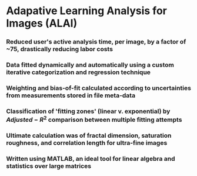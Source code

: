 # Adapative Learning Analysis for Images (ALAI)

### Reduced user's active analysis time, per image, by a factor of ~75, drastically reducing labor costs

### Data fitted dynamically and automatically using a custom iterative categorization and regression technique

### Weighting and bias-of-fit calculated according to uncertainties from measurements stored in file meta-data

### Classification of 'fitting zones' (linear v. exponential) by $Adjusted-R^2$ comparison between multiple fitting attempts

### Ultimate calculation was of fractal dimension, saturation roughness, and correlation length for ultra-fine images

### Written using MATLAB, an ideal tool for linear algebra and statistics over large matrices

